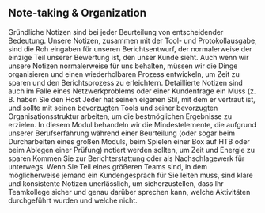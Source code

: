 ## Note-taking & Organization

Gründliche Notizen sind bei jeder Beurteilung von entscheidender Bedeutung. Unsere Notizen, zusammen mit der Tool- und Protokollausgabe, sind die Roh eingaben für unseren Berichtsentwurf, der normalerweise der einzige Teil unserer Bewertung ist, den unser Kunde sieht. Auch wenn wir unsere Notizen normalerweise für uns behalten, müssen wir die Dinge organisieren und einen wiederholbaren Prozess entwickeln, um Zeit zu sparen und den Berichtsprozess zu erleichtern. Detaillierte Notizen sind auch im Falle eines Netzwerkproblems oder einer Kundenfrage ein Muss (z. B. haben Sie den Host Jeder hat seinen eigenen Stil, mit dem er vertraut ist, und sollte mit seinen bevorzugten Tools und seiner bevorzugten Organisationsstruktur arbeiten, um die bestmöglichen Ergebnisse zu erzielen. In diesem Modul behandeln wir die Mindestelemente, die aufgrund unserer Berufserfahrung während einer Beurteilung (oder sogar beim Durcharbeiten eines großen Moduls, beim Spielen einer Box auf HTB oder beim Ablegen einer Prüfung) notiert werden sollten, um Zeit und Energie zu sparen Kommen Sie zur Berichterstattung oder als Nachschlagewerk für unterwegs. Wenn Sie Teil eines größeren Teams sind, in dem möglicherweise jemand ein Kundengespräch für Sie leiten muss, sind klare und konsistente Notizen unerlässlich, um sicherzustellen, dass Ihr Teamkollege sicher und genau darüber sprechen kann, welche Aktivitäten durchgeführt wurden und welche nicht.